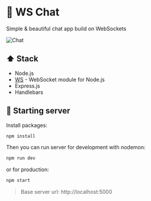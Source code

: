 # 💬 WS Chat
Simple &amp; beautiful chat app build on WebSockets

<p align="left"><img src="https://i.ibb.co/Q9L39yF/wschat.gif" alt="Chat"/></p>

## ⬆️ Stack
  - Node.js
  - [WS](https://github.com/websockets/ws) - WebSocket module for Node.js
  - Express.js
  - Handlebars

## 🚀 Starting server
Install packages:
```bash
npm install
```
Then you can run server for development with nodemon:
```bash
npm run dev
```
  or for production:
```bash
npm start
```
> Base server url: http://localhost:5000
